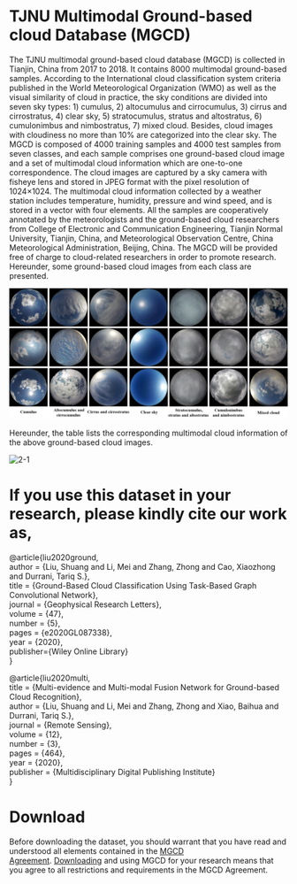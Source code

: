 # TJNU Multimodal Ground-based cloud Database (MGCD)
The TJNU multimodal ground-based cloud database (MGCD) is collected in Tianjin, China from 2017 to 2018. It contains 8000 multimodal ground-based samples. According to the International cloud classification system criteria published in the World Meteorological Organization (WMO) as well as the visual similarity of cloud in practice, the sky conditions are divided into seven sky types: 1) cumulus, 2) altocumulus and cirrocumulus, 3) cirrus and cirrostratus, 4) clear sky, 5) stratocumulus, stratus and altostratus, 6) cumulonimbus and nimbostratus, 7) mixed cloud. Besides, cloud images with cloudiness no more than 10% are categorized into the clear sky. The MGCD is composed of 4000 training samples and 4000 test samples from seven classes, and each sample comprises one ground-based cloud image and a set of multimodal cloud information which are one-to-one correspondence. The cloud images are captured by a sky camera with fisheye lens and stored in JPEG format with the pixel resolution of 1024×1024. The multimodal cloud information collected by a weather station includes temperature, humidity, pressure and wind speed, and is stored in a vector with four elements. All the samples are cooperatively annotated by the meteorologists and the ground-based cloud researchers from College of Electronic and Communication Engineering, Tianjin Normal University, Tianjin, China, and Meteorological Observation Centre, China Meteorological Administration, Beijing, China. The MGCD will be provided free of charge to cloud-related researchers in order to promote research. Hereunder, some ground-based cloud images from each class are presented.

![1-1](https://github.com/zhongzhang8848/Multimodal-Ground-based-Cloud-Database/blob/master/1-1.jpg)

Hereunder, the table lists the corresponding multimodal cloud information of the above ground-based cloud images.

![2-1](https://github.com/zhongzhang8848/Multimodal-Ground-based-cloud-Database-MGCD-/blob/master/2-1.jpg)

# If you use this dataset in your research, please kindly cite our work as,
@article{liu2020ground,  
author = {Liu, Shuang and Li, Mei and Zhang, Zhong and Cao, Xiaozhong and Durrani, Tariq S.},  
title = {Ground-Based Cloud Classification Using Task-Based Graph Convolutional Network},  
journal = {Geophysical Research Letters},  
volume = {47},  
number = {5},  
pages = {e2020GL087338},  
year = {2020},  
publisher={Wiley Online Library}  
}

@article{liu2020multi,  
title = {Multi-evidence and Multi-modal Fusion Network for Ground-based Cloud Recognition},  
author = {Liu, Shuang and Li, Mei and Zhang, Zhong and Xiao, Baihua and Durrani, Tariq S.},  
journal = {Remote Sensing},  
volume = {12},  
number = {3},  
pages = {464},  
year = {2020},  
publisher = {Multidisciplinary Digital Publishing Institute}  
}


# Download
Before downloading the dataset, you should warrant that you have read and understood all elements contained in the [MGCD Agreement](https://github.com/shuangliutjnu/Multimodal-Ground-based-Cloud-Database1/blob/main/MGCD%20Agreement.pdf). [Downloading](https://drive.google.com/file/d/17PBT__KLwJuAsUMSxnByGWaBkMaxGh4i/view?usp=sharing) and using MGCD for your research means that you agree to all restrictions and requirements in the MGCD Agreement.
